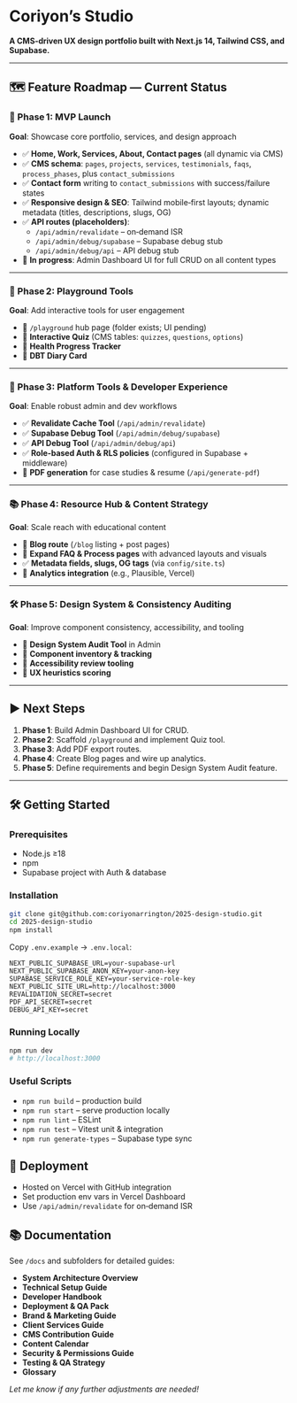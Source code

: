# Coriyon’s Studio

**A CMS‑driven UX design portfolio built with Next.js 14, Tailwind CSS, and Supabase.**

---

## 🗺️ Feature Roadmap — Current Status

### 🚀 Phase 1: MVP Launch
**Goal**: Showcase core portfolio, services, and design approach

- ✅ **Home, Work, Services, About, Contact pages** (all dynamic via CMS)
- ✅ **CMS schema**: `pages`, `projects`, `services`, `testimonials`, `faqs`, `process_phases`, plus `contact_submissions`
- ✅ **Contact form** writing to `contact_submissions` with success/failure states
- ✅ **Responsive design & SEO**: Tailwind mobile‑first layouts; dynamic metadata (titles, descriptions, slugs, OG)
- ✅ **API routes (placeholders)**:
  - `/api/admin/revalidate` – on‑demand ISR
  - `/api/admin/debug/supabase` – Supabase debug stub
  - `/api/admin/debug/api` – API debug stub
- 🔨 **In progress**: Admin Dashboard UI for full CRUD on all content types

---

### 🧪 Phase 2: Playground Tools
**Goal**: Add interactive tools for user engagement

- 🔲 `/playground` hub page (folder exists; UI pending)
- 🔲 **Interactive Quiz** (CMS tables: `quizzes`, `questions`, `options`)
- 🔲 **Health Progress Tracker**
- 🔲 **DBT Diary Card**

---

### 📡 Phase 3: Platform Tools & Developer Experience
**Goal**: Enable robust admin and dev workflows

- ✅ **Revalidate Cache Tool** (`/api/admin/revalidate`)
- ✅ **Supabase Debug Tool** (`/api/admin/debug/supabase`)
- ✅ **API Debug Tool** (`/api/admin/debug/api`)
- ✅ **Role‑based Auth & RLS policies** (configured in Supabase + middleware)
- 🔲 **PDF generation** for case studies & resume (`/api/generate-pdf`)

---

### 📚 Phase 4: Resource Hub & Content Strategy
**Goal**: Scale reach with educational content

- 🔲 **Blog route** (`/blog` listing + post pages)
- 🔲 **Expand FAQ & Process pages** with advanced layouts and visuals
- ✅ **Metadata fields, slugs, OG tags** (via `config/site.ts`)
- 🔲 **Analytics integration** (e.g., Plausible, Vercel)

---

### 🛠️ Phase 5: Design System & Consistency Auditing
**Goal**: Improve component consistency, accessibility, and tooling

- 🔲 **Design System Audit Tool** in Admin
- 🔲 **Component inventory & tracking**
- 🔲 **Accessibility review tooling**
- 🔲 **UX heuristics scoring**

---

## ▶️ Next Steps
1. **Phase 1**: Build Admin Dashboard UI for CRUD.
2. **Phase 2**: Scaffold `/playground` and implement Quiz tool.
3. **Phase 3**: Add PDF export routes.
4. **Phase 4**: Create Blog pages and wire up analytics.
5. **Phase 5**: Define requirements and begin Design System Audit feature.

---

## 🛠 Getting Started

### Prerequisites
- Node.js ≥18
- npm
- Supabase project with Auth & database

### Installation
```bash
git clone git@github.com:coriyonarrington/2025-design-studio.git
cd 2025-design-studio
npm install
```

Copy `.env.example` → `.env.local`:
```env
NEXT_PUBLIC_SUPABASE_URL=your-supabase-url
NEXT_PUBLIC_SUPABASE_ANON_KEY=your-anon-key
SUPABASE_SERVICE_ROLE_KEY=your-service-role-key
NEXT_PUBLIC_SITE_URL=http://localhost:3000
REVALIDATION_SECRET=secret
PDF_API_SECRET=secret
DEBUG_API_KEY=secret
```

### Running Locally
```bash
npm run dev
# http://localhost:3000
```

### Useful Scripts
- `npm run build` – production build
- `npm run start` – serve production locally
- `npm run lint` – ESLint
- `npm run test` – Vitest unit & integration
- `npm run generate-types` – Supabase type sync


## 🚀 Deployment
- Hosted on Vercel with GitHub integration
- Set production env vars in Vercel Dashboard
- Use `/api/admin/revalidate` for on‑demand ISR


## 📚 Documentation
See `/docs` and subfolders for detailed guides:
- **System Architecture Overview**
- **Technical Setup Guide**
- **Developer Handbook**
- **Deployment & QA Pack**
- **Brand & Marketing Guide**
- **Client Services Guide**
- **CMS Contribution Guide**
- **Content Calendar**
- **Security & Permissions Guide**
- **Testing & QA Strategy**
- **Glossary**

*Let me know if any further adjustments are needed!*

